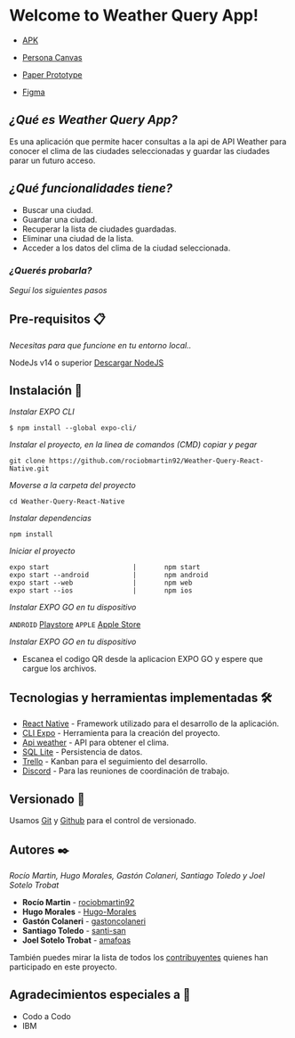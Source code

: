 # Welcome to Weather Query App!

- [APK](http://www.dropwizard.io/1.0.2/docs/)

- [Persona Canvas](https://www.canva.com/design/DAEu2y2O1Ug/dwLB2zxo-iJ-c1osFPrP4Q/view)

- [Paper Prototype](https://marvelapp.com/aagd811)

- [Figma](https://www.figma.com/file/jgvZasLc4RYSGMbHkMYCRP/Weather-Query-App?node-id=5%3A641)

## _¿Qué es Weather Query App?_

Es una aplicación que permite hacer consultas a la api de API Weather para conocer el clima de las ciudades seleccionadas y guardar las ciudades parar un futuro acceso.

## _¿Qué funcionalidades tiene?_

- Buscar una ciudad.
- Guardar una ciudad.
- Recuperar la lista de ciudades guardadas.
- Eliminar una ciudad de la lista.
- Acceder a los datos del clima de la ciudad seleccionada.

### _¿Querés probarla?_

_Seguí los siguientes pasos_

## Pre-requisitos 📋

_Necesitas para que funcione en tu entorno local.._

NodeJs v14 o superior [Descargar NodeJS](https://nodejs.org/es/download/)

## Instalación 🔧

_Instalar EXPO CLI_

```
$ npm install --global expo-cli/
```

_Instalar el proyecto, en la linea de comandos (CMD) copiar y pegar_

```
git clone https://github.com/rociobmartin92/Weather-Query-React-Native.git
```

_Moverse a la carpeta del proyecto_

```
cd Weather-Query-React-Native
```

_Instalar dependencias_

```
npm install
```

_Iniciar el proyecto_

```
expo start                     |       npm start
expo start --android           |       npm android
expo start --web               |       npm web
expo start --ios               |       npm ios
```

_Instalar EXPO GO en tu dispositivo_

`ANDROID` [Playstore](https://play.google.com/store/apps/details?id=host.exp.exponent&hl=es_HN) `APPLE` [Apple Store](https://apps.apple.com/es/app/expo-go/id982107779)

_Instalar EXPO GO en tu dispositivo_

- Escanea el codigo QR desde la aplicacion EXPO GO y espere que cargue los archivos.

## Tecnologias y herramientas implementadas 🛠️

- [React Native](http://www.dropwizard.io/1.0.2/docs/) - Framework utilizado para el desarrollo de la aplicación.
- [CLI Expo](https://docs.expo.dev/workflow/expo-cli/) - Herramienta para la creación del proyecto.
- [Api weather](https://openweathermap.org/api) - API para obtener el clima.
- [SQL Lite](https://www.sqlite.org/index.html) - Persistencia de datos.
- [Trello](#) - Kanban para el seguimiento del desarrollo.
- [Discord](#) - Para las reuniones de coordinación de trabajo.

## Versionado 📌

Usamos [Git](https://git-scm.com/) y [Github](https://github.com) para el control de versionado.

## Autores ✒️

_Rocío Martin, Hugo Morales, Gastón Colaneri, Santiago Toledo y Joel Sotelo Trobat_

- **Rocío Martin** - [rociobmartin92](https://github.com/rociobmartin92)
- **Hugo Morales** - [Hugo-Morales](https://github.com/Hugo-Morales)
- **Gastón Colaneri** - [gastoncolaneri](https://github.com/gastoncolaneri)
- **Santiago Toledo** - [santi-san](https://github.com/santi-san)
- **Joel Sotelo Trobat** - [amafoas](https://github.com/amafoas)

También puedes mirar la lista de todos los [contribuyentes](https://github.com/rociobmartin92/Weather-Query-React-Native/graphs/contributors) quienes han participado en este proyecto.

## Agradecimientos especiales a 📢

- Codo a Codo
- IBM

